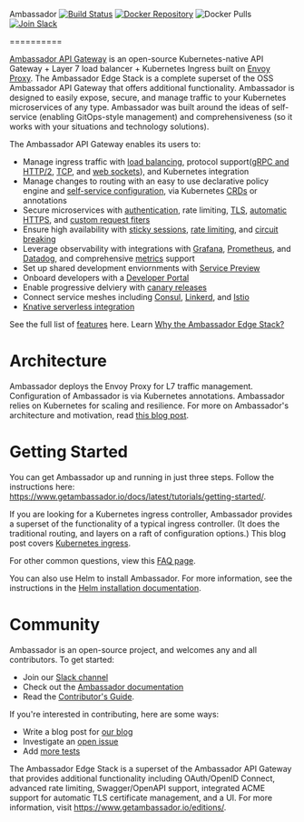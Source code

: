 Ambassador [![Build Status][build-status]][build-pages] [![Docker Repository][docker-latest]][docker-repo] ![Docker Pulls][docker-pulls] [![Join Slack][slack-join]][slack-url]

[build-pages]:   https://travis-ci.org/datawire/ambassador
[build-status]:  https://travis-ci.org/datawire/ambassador.png?branch=master
[docker-repo]:   https://hub.docker.com/repository/docker/datawire/ambassador
[docker-latest]: https://img.shields.io/docker/v/datawire/ambassador?sort=semver
[docker-pulls]:  https://img.shields.io/docker/pulls/datawire/ambassador
[slack-url]:     https://d6e.co/slack
[slack-join]:    https://img.shields.io/badge/slack-join-orange.svg

==========

[Ambassador API Gateway](https://www.getambassador.io) is an open-source Kubernetes-native API Gateway + Layer 7 load balancer + Kubernetes Ingress built on [Envoy Proxy](https://www.envoyproxy.io). The Ambassador Edge Stack is a complete superset of the OSS Ambassador API Gateway that offers additional functionality. Ambassador is designed to easily expose, secure, and manage traffic to your Kubernetes microservices of any type. Ambassador was built around the ideas of self-service (enabling GitOps-style management) and comprehensiveness (so it works with your situations and technology solutions). 

The Ambassador API Gateway enables its users to:

* Manage ingress traffic with [load balancing](https://www.getambassador.io/docs/latest/topics/running/load-balancer/#load-balancing-in-ambassador-edge-stack), protocol support([gRPC and HTTP/2](https://www.getambassador.io/docs/latest/howtos/grpc/), [TCP](https://www.getambassador.io/docs/latest/topics/using/tcpmappings/), and [web sockets](https://www.getambassador.io/docs/latest/topics/using/tcpmappings/)), and Kubernetes integration
* Manage changes to routing with an easy to use declarative policy engine and [self-service configuration](https://www.getambassador.io/docs/latest/topics/using/mappings/), via Kubernetes [CRDs](https://www.getambassador.io/docs/latest/topics/using/edge-policy-console/) or annotations 
* Secure microservices with [authentication](https://www.getambassador.io/docs/latest/topics/running/services/auth-service/), rate limiting, [TLS](https://www.getambassador.io/docs/latest/howtos/tls-termination/), [automatic HTTPS](https://www.getambassador.io/docs/latest/topics/running/host-crd/), and [custom request fiters](https://www.getambassador.io/docs/latest/howtos/filter-dev-guide/#developing-custom-filters-for-routing)
* Ensure high availability with [sticky sessions](https://www.getambassador.io/docs/latest/topics/running/load-balancer/#sticky-sessions--session-affinity), [rate limiting](https://www.getambassador.io/docs/latest/topics/running/services/rate-limit-service/), and [circuit breaking](https://www.getambassador.io/docs/latest/topics/using/circuit-breakers/)
* Leverage observability with integrations with [Grafana](https://www.getambassador.io/docs/latest/topics/running/statistics/#grafana), [Prometheus](https://www.getambassador.io/docs/latest/topics/running/statistics/#prometheus), and [Datadog](https://www.getambassador.io/docs/latest/topics/running/statistics/#datadog), and comprehensive [metrics](https://www.getambassador.io/docs/latest/topics/running/statistics/) support
* Set up shared development enviornments with [Service Preview](https://www.getambassador.io/docs/latest/topics/using/edgectl/)
* Onboard developers with a [Developer Portal](https://www.getambassador.io/docs/latest/topics/using/dev-portal/)
* Enable progressive delviery with [canary releases](https://www.getambassador.io/docs/latest/topics/using/canary/)
* Connect service meshes including [Consul](https://www.getambassador.io/docs/latest/howtos/consul/), [Linkerd](https://www.getambassador.io/docs/latest/howtos/linkerd2/), and [Istio](https://www.getambassador.io/docs/latest/howtos/istio/)
* [Knative serverless integration](https://www.getambassador.io/docs/latest/howtos/knative/)

See the full list of [features](https://www.getambassador.io/features/) here. Learn [Why the Ambassador Edge Stack?](https://www.getambassador.io/docs/latest/about/why-ambassador/#why-the-ambassador-edge-stack)


Architecture
============

Ambassador deploys the Envoy Proxy for L7 traffic management. Configuration of Ambassador is via Kubernetes annotations. Ambassador relies on Kubernetes for scaling and resilience. For more on Ambassador's architecture and motivation, read [this blog post](https://blog.getambassador.io/building-ambassador-an-open-source-api-gateway-on-kubernetes-and-envoy-ed01ed520844).

Getting Started
===============

You can get Ambassador up and running in just three steps. Follow the instructions here: https://www.getambassador.io/docs/latest/tutorials/getting-started/.


If you are looking for a Kubernetes ingress controller, Ambassador provides a superset of the functionality of a typical ingress controller. (It does the traditional routing, and layers on a raft of configuration options.) This blog post covers [Kubernetes ingress](https://blog.getambassador.io/kubernetes-ingress-nodeport-load-balancers-and-ingress-controllers-6e29f1c44f2d).

For other common questions, view this [FAQ page](https://www.getambassador.io/docs/latest/about/faq/).

You can also use Helm to install Ambassador. For more information, see the instructions in the [Helm installation documentation](https://www.getambassador.io/user-guide/helm).

Community
=========

Ambassador is an open-source project, and welcomes any and all contributors. To get started:

* Join our [Slack channel](https://d6e.co/slack)
* Check out the [Ambassador documentation](https://www.getambassador.io/docs/latest)
* Read the [Contributor's Guide](https://github.com/datawire/ambassador/blob/master/DEVELOPING.md). 

If you're interested in contributing, here are some ways:

* Write a blog post for [our blog](https://blog.getambassador.io)
* Investigate an [open issue](https://github.com/datawire/ambassador/issues)
* Add [more tests](https://github.com/datawire/ambassador/tree/master/ambassador/tests)

The Ambassador Edge Stack is a superset of the Ambassador API Gateway that provides additional functionality including OAuth/OpenID Connect, advanced rate limiting, Swagger/OpenAPI support, integrated ACME support for automatic TLS certificate management, and a UI. For more information, visit https://www.getambassador.io/editions/.
